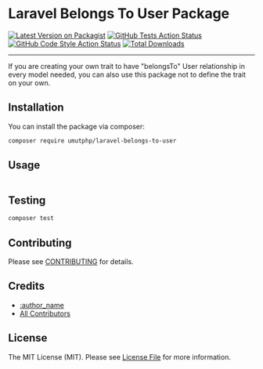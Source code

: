 # Laravel Belongs To User Package

[![Latest Version on Packagist](https://img.shields.io/packagist/v/vendor_slug/package_slug.svg?style=flat-square)](https://packagist.org/packages/umutphp/laravel-belongs-to-user)
[![GitHub Tests Action Status](https://img.shields.io/github/workflow/status/vendor_slug/package_slug/run-tests?label=tests)](https://github.com/umutphp/laravel-belongs-to-user/actions?query=workflow%3Arun-tests+branch%3Amain)
[![GitHub Code Style Action Status](https://img.shields.io/github/workflow/status/vendor_slug/package_slug/Check%20&%20fix%20styling?label=code%20style)](https://github.com/umutphp/laravel-belongs-to-user/actions?query=workflow%3A"Check+%26+fix+styling"+branch%3Amain)
[![Total Downloads](https://img.shields.io/packagist/dt/umutphp/laravel-belongs-to-user.svg?style=flat-square)](https://packagist.org/packages/umutphp/laravel-belongs-to-user)

---

If you are creating your own trait to have "belongsTo" User relationship in every model needed, you can also use this package not to define the trait on your own. 

## Installation

You can install the package via composer:

```bash
composer require umutphp/laravel-belongs-to-user
```

## Usage

```php

```

## Testing

```bash
composer test
```

## Contributing

Please see [CONTRIBUTING](.github/CONTRIBUTING.md) for details.

## Credits

- [:author_name](https://github.com/:author_username)
- [All Contributors](../../contributors)

## License

The MIT License (MIT). Please see [License File](LICENSE.md) for more information.
